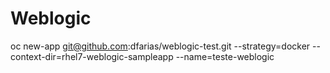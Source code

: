 # Weblogic

oc new-app git@github.com:dfarias/weblogic-test.git --strategy=docker --context-dir=rhel7-weblogic-sampleapp --name=teste-weblogic

